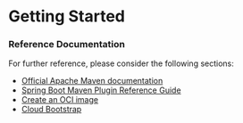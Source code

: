 # Getting Started

### Reference Documentation

For further reference, please consider the following sections:

* [Official Apache Maven documentation](https://maven.apache.org/guides/index.html)
* [Spring Boot Maven Plugin Reference Guide](https://docs.spring.io/spring-boot/docs/2.5.9-SNAPSHOT/maven-plugin/reference/html/)
* [Create an OCI image](https://docs.spring.io/spring-boot/docs/2.5.9-SNAPSHOT/maven-plugin/reference/html/#build-image)
* [Cloud Bootstrap](https://spring.io/projects/spring-cloud-commons)

